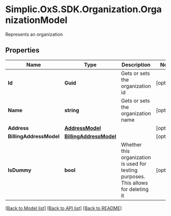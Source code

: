 # Simplic.OxS.SDK.Organization.OrganizationModel
Represents an organization

## Properties

Name | Type | Description | Notes
------------ | ------------- | ------------- | -------------
**Id** | **Guid** | Gets or sets the organization id | [optional] 
**Name** | **string** | Gets or sets the organization name | [optional] 
**Address** | [**AddressModel**](AddressModel.md) |  | [optional] 
**BillingAddressModel** | [**BillingAddressModel**](BillingAddressModel.md) |  | [optional] 
**IsDummy** | **bool** | Whether this organization is used for testing purposes.  This allows for deleting it | [optional] 

[[Back to Model list]](../README.md#documentation-for-models) [[Back to API list]](../README.md#documentation-for-api-endpoints) [[Back to README]](../README.md)

